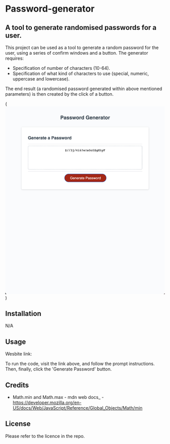 # Password-generator

## A tool to generate randomised passwords for a user.

This project can be used as a tool to generate a random password for the user, using a series of confirm windows and a button. The generator requires:

- Specification of number of characters (10-64).
- Specification of what kind of characters to use (special, numeric, uppercase and lowercase).

The end result (a randomised password generated within above mentioned parameters) is then created by the click of a button.

(![](screesnhot-pg.png) )

## Installation

N/A

## Usage

Wesbite link:

To run the code, visit the link above, and follow the prompt instructions. Then, finally, click the 'Generate Password' button.

## Credits

- Math.min and Math.max - mdn web docs\_ - https://developer.mozilla.org/en-US/docs/Web/JavaScript/Reference/Global_Objects/Math/min

## License

Please refer to the licence in the repo.
